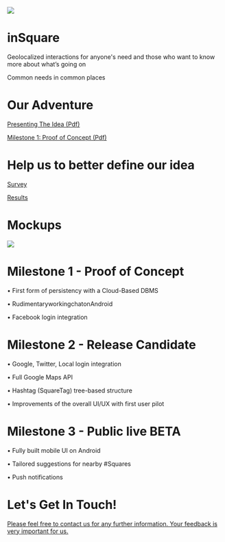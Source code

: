 ![](https://github.com/regini/inSquare/blob/gh-pages/INSQUARE%20LOGO.png)
# inSquare
Geolocalized interactions for anyone's need and those who want to know more about what’s going on

Common needs in common places

# Our Adventure
[Presenting The Idea (Pdf)](http://regini.github.io/inSquare/inSquare%20-%20Presentazione.pdf)

[Milestone 1: Proof of Concept (Pdf)]()

# Help us to better define our idea
[Survey](https://goo.gl/07GxSS)   

[Results](https://docs.google.com/forms/d/1VNDIqxvEftTTwklxarWzcM6DcCcdv_zyfekmQPCvtGc/viewanalytics)

# Mockups
![](http://regini.github.io/inSquare/mockup.png)

# Milestone 1 - Proof of Concept
  • First form of persistency with a Cloud-Based DBMS   
  
  • RudimentaryworkingchatonAndroid  
  
  • Facebook login integration  
  
# Milestone 2 - Release Candidate
 • Google, Twitter, Local login integration

 • Full Google Maps API
 
 • Hashtag (SquareTag) tree-based structure   
 
 • Improvements of the overall UI/UX with first user pilot  
 
# Milestone 3 - Public live BETA
 • Fully built mobile UI on Android  
 
 • Tailored suggestions for nearby #Squares   
 
 • Push notifications  
    

# Let's Get In Touch!
[Please feel free to contact us for any further information. Your feedback is very important for us.](http://goo.gl/forms/2VcB24833w)
